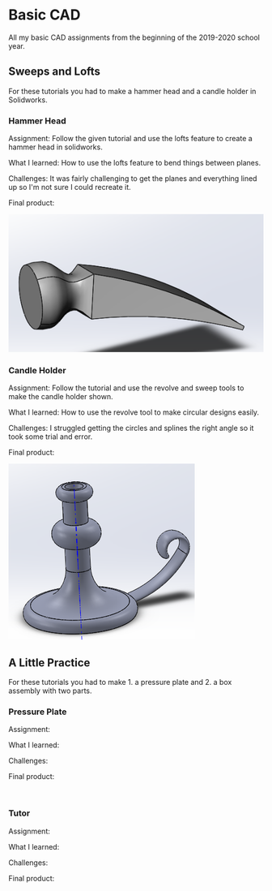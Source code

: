 # Basic CAD
All my basic CAD assignments from the beginning of the 2019-2020 school year.

## Sweeps and Lofts
For these tutorials you had to make a hammer head and a candle holder in Solidworks.

### Hammer Head
Assignment: Follow the given tutorial and use the lofts feature to create a hammer head in solidworks.

What I learned: How to use the lofts feature to bend things between planes.

Challenges: It was fairly challenging to get the planes and everything lined up so I'm not sure I could recreate it.

Final product:

![Hammer Head Basic CAD assignment](https://github.com/ahernan79/NotSoBasicCAD/blob/master/lofts1.PNG?raw=true)

### Candle Holder
Assignment: Follow the tutorial and use the revolve and sweep tools to make the candle holder shown.

What I learned: How to use the revolve tool to make circular designs easily.

Challenges: I struggled getting the circles and splines the right angle so it took some trial and error.

Final product:

![Sweeps and revolve basic CAD assignment](https://github.com/ahernan79/NotSoBasicCAD/blob/master/cstick1.PNG?raw=true)

## A Little Practice
For these tutorials you had to make 1. a pressure plate and 2. a box assembly with two parts.

### Pressure Plate
Assignment:

What I learned: 

Challenges: 

Final product:

![]()
### Tutor
Assignment:

What I learned: 

Challenges: 

Final product:

![]()
